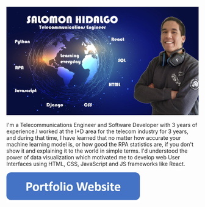 ![I am GitHub Readme Generator's creator](https://github.com/Salomoncho/Salomoncho/blob/main/baner.png)

I'm a Telecommunications Engineer and Software Developer with 3 years of experience.I worked at the I+D area for the telecom industry for 3 years, and during that time, I have learned that no matter how accurate your machine learning model is, or how good the  RPA statistics are, if you don't show it and explaining it to the world in simple terms. I'd understood the power of data visualization which motivated me to develop web User Interfaces using HTML, CSS, JavaScript and JS frameworks like React.

[<img src="https://github.com/Salomoncho/Salomoncho/blob/main/button.png" width="350"/>](https://salomonhidalgo.herokuapp.com/portfolio_website/)

<!--
I made this project just for fun, it allows you to create nice and simple GitHub Readme files that you can copy/paste and use in your profile.

Skills: VUE JS / REACT / JS / HTML / CSS

- 🔭 I’m currently working on this page. 


[<img src='https://cdn.jsdelivr.net/npm/simple-icons@3.0.1/icons/github.svg' alt='github' height='40'>](https://github.com/Salomoncho)  [<img src='https://cdn.jsdelivr.net/npm/simple-icons@3.0.1/icons/linkedin.svg' alt='linkedin' height='40'>](https://www.linkedin.com/in/salomonh-hidalgob-brachor/)  



**Salomoncho/Salomoncho** is a ✨ _special_ ✨ repository because its `README.md` (this file) appears on your GitHub profile.

Here are some ideas to get you started:

- 🔭 I’m currently working on ...
- 🌱 I’m currently learning ...
- 👯 I’m looking to collaborate on ...
- 🤔 I’m looking for help with ...
- 💬 Ask me about ...
- 📫 How to reach me: ...
- 😄 Pronouns: ...
- ⚡ Fun fact: ...
-->

